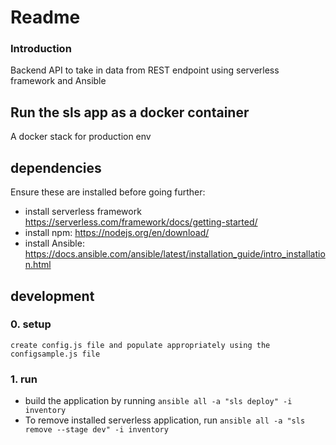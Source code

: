 # **Readme**

### **Introduction**

Backend API to take in data from REST endpoint using serverless framework and Ansible

## Run the sls app as a docker container

A docker stack for production env

## dependencies

Ensure these are installed before going further:

- install serverless framework https://serverless.com/framework/docs/getting-started/
- install npm: https://nodejs.org/en/download/
- install Ansible: https://docs.ansible.com/ansible/latest/installation_guide/intro_installation.html

## development

### 0. setup

    create config.js file and populate appropriately using the configsample.js file

### 1. run

- build the application by running `ansible all -a "sls deploy" -i inventory`
- To remove installed serverless application, run `ansible all -a "sls remove --stage dev" -i inventory`
